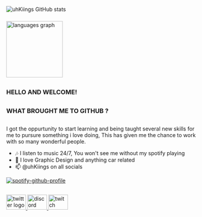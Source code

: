 
![uhKiings GitHub stats](https://github-readme-stats-sigma-five.vercel.app/api?username=uhKiings&show_icons=true&bg_color=00000000&theme=github_dark_dimmed&rank_icon=github&include_all_commits=true&count_private=true&hide_border=true)
###

  <img src="https://github-readme-stats.vercel.app/api/top-langs?username=uhKiings&locale=en&hide_title=true&layout=compact&bg_color=00000000&card_width=320&langs_count=5&theme=github_dark_dimmed&hide_border=true&order=2" height="150" alt="languages graph"  />

###


##
### HELLO AND WELCOME! 
##
### WHAT BROUGHT ME TO GITHUB ?
##

I got the oppurtunity to start learning and being taught several new skills for me to pursure something i love doing, This has given me the chance to work with so many wonderful people.

- 🎶 I listen to music 24/7, You won't see me without my spotify playing
- 💬 I love Graphic Design and anything car related
- 📫 @uhKiings on all socials

[![spotify-github-profile](https://spotify-github-profile.vercel.app/api/view?uid=31r5tdc4wf3qfj2j3mrrdn2zkirq&cover_image=false&theme=default&show_offline=true&background_color=000000&interchange=false&bar_color=333c5c&bar_color_cover=true)](https://spotify-github-profile.vercel.app/api/view?uid=31r5tdc4wf3qfj2j3mrrdn2zkirq&redirect=true)
##

###

<div align="left">
  <a href="https://twitter.com/uhKiings" target="_blank">
    <img src="https://raw.githubusercontent.com/maurodesouza/profile-readme-generator/master/src/assets/icons/social/twitter/default.svg" width="52" height="40" alt="twitter logo"  />
  </a>
  <a href="https://discord.gg/rcEeQFdYgP" target="_blank">
    <img src="https://raw.githubusercontent.com/maurodesouza/profile-readme-generator/master/src/assets/icons/social/discord/default.svg" width="52" height="40" alt="discord logo"  />
  </a>
  <a href="https://www.twitch.tv/uhKiings" target="_blank">
    <img src="https://raw.githubusercontent.com/maurodesouza/profile-readme-generator/master/src/assets/icons/social/twitch/default.svg" width="52" height="40" alt="twitch logo"  />
  </a>
</div>

###

